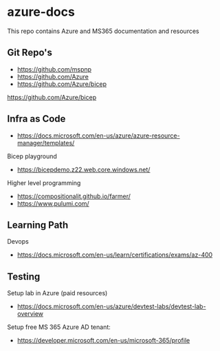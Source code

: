 # azure-docs

This repo contains Azure and MS365 documentation and resources

## Git Repo's  
- https://github.com/mspnp
- https://github.com/Azure
- https://github.com/Azure/bicep

https://github.com/Azure/bicep

## Infra as Code
- https://docs.microsoft.com/en-us/azure/azure-resource-manager/templates/

Bicep playground
- https://bicepdemo.z22.web.core.windows.net/

Higher level programming
- https://compositionalit.github.io/farmer/
- https://www.pulumi.com/

## Learning Path
Devops
- https://docs.microsoft.com/en-us/learn/certifications/exams/az-400


## Testing

Setup lab in Azure (paid resources)
- https://docs.microsoft.com/en-us/azure/devtest-labs/devtest-lab-overview

Setup free MS 365 Azure AD tenant:
- https://developer.microsoft.com/en-us/microsoft-365/profile

